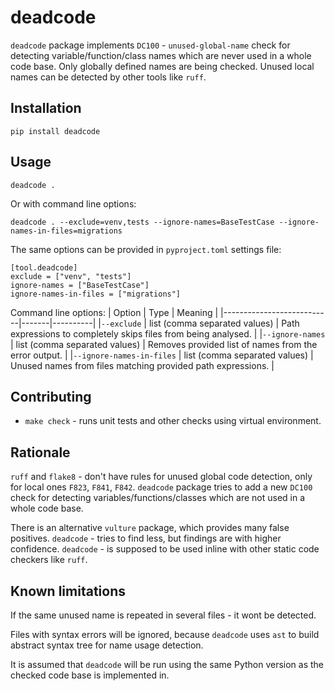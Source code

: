 # deadcode
`deadcode` package implements `DC100` - `unused-global-name` check for detecting
variable/function/class names which are never used in a whole code base.
Only globally defined names are being checked.
Unused local names can be detected by other tools like `ruff`.

## Installation
```shell
pip install deadcode
```

## Usage
```shell
deadcode .
```

Or with command line options:
```
deadcode . --exclude=venv,tests --ignore-names=BaseTestCase --ignore-names-in-files=migrations
```

The same options can be provided in `pyproject.toml` settings file:
```
[tool.deadcode]
exclude = ["venv", "tests"]
ignore-names = ["BaseTestCase"]
ignore-names-in-files = ["migrations"]
```

Command line options:
| Option                    | Type  | Meaning  |
|---------------------------|-------|----------|
|`--exclude`                | list (comma separated values) | Path expressions to completely skips files from being analysed. |
|`--ignore-names`           | list (comma separated values) | Removes provided list of names from the error output. |
|`--ignore-names-in-files`  | list (comma separated values) | Unused names from files matching provided path expressions. |

## Contributing
- `make check` - runs unit tests and other checks using virtual environment.

## Rationale
`ruff` and `flake8` - don't have rules for unused global code detection, only for local ones `F823`, `F841`, `F842`.
`deadcode` package tries to add a new `DC100` check for detecting variables/functions/classes which are not used in a whole code base.

There is an alternative `vulture` package, which provides many false positives. `deadcode` - tries to find less, but findings are with higher confidence.
`deadcode` - is supposed to be used inline with other static code checkers like `ruff`.

## Known limitations
If the same unused name is repeated in several files - it wont be detected.

Files with syntax errors will be ignored, because `deadcode` uses `ast` to build abstract syntax tree for name usage detection.

It is assumed that `deadcode` will be run using the same Python version as the checked code base is implemented in.
